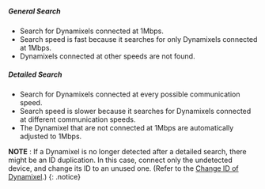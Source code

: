 
##### General Search
- Search for Dynamixels connected at 1Mbps.
- Search speed is fast because it searches for only Dynamixels connected at 1Mbps.
- Dynamixels connected at other speeds are not found.  
 
##### Detailed Search
- Search for Dynamixels connected at every possible communication speed.
- Search speed is slower because it searches for Dynamixels connected at different communication speeds.
- The Dynamixel that are not connected at 1Mbps are automatically adjusted to 1Mbps.  
 
**NOTE** : If a Dynamixel is no longer detected after a detailed search, there might be an ID duplication. In this case, connect only the undetected device, and change its ID to an unused one. (Refer to the [Change ID of Dynamixel].)
{: .notice}

[Change ID of Dynamixel]: /docs/en/edu/bioloid/beginner/#dynamixel-management
